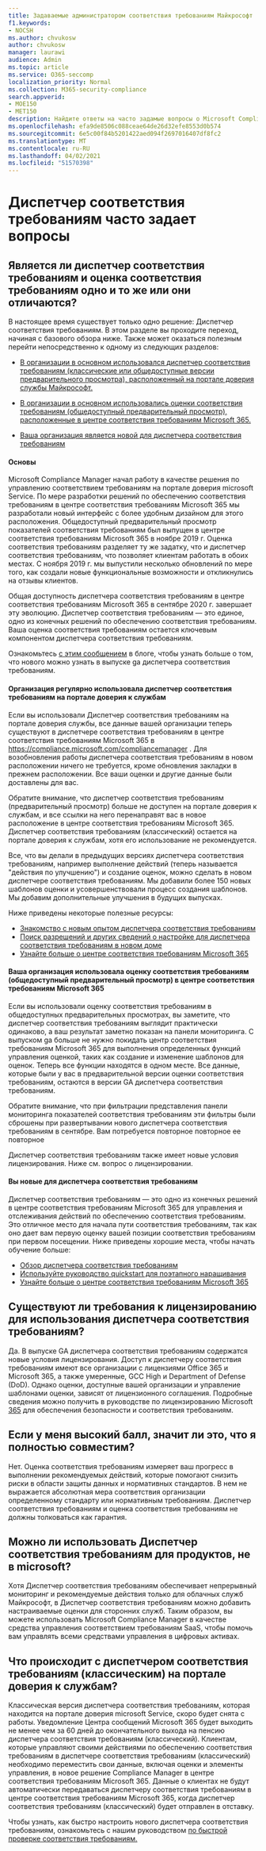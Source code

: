 ```yaml
---
title: Задаваемые администратором соответствия требованиям Майкрософт
f1.keywords:
- NOCSH
ms.author: chvukosw
author: chvukosw
manager: laurawi
audience: Admin
ms.topic: article
ms.service: O365-seccomp
localization_priority: Normal
ms.collection: M365-security-compliance
search.appverid:
- MOE150
- MET150
description: Найдите ответы на часто задамые вопросы о Microsoft Compliance Manager, который помогает организациям упрощать и автоматизировать оценки рисков.
ms.openlocfilehash: efa9de8506c088ceae64de26d32efe8553d0b574
ms.sourcegitcommit: 6e5c00f84b5201422aed094f2697016407df8fc2
ms.translationtype: MT
ms.contentlocale: ru-RU
ms.lasthandoff: 04/02/2021
ms.locfileid: "51570398"
---
```

# <a name="compliance-manager-frequently-asked-questions"></a>Диспетчер соответствия требованиям часто задает вопросы

## <a name="is-compliance-manager-and-compliance-score-the-same-thing-or-are-they-different"></a>Является ли диспетчер соответствия требованиям и оценка соответствия требованиям одно и то же или они отличаются?

В настоящее время существует только одно решение: Диспетчер соответствия требованиям. В этом разделе вы проходите переход, начиная с базового обзора ниже. Также может оказаться полезным перейти непосредственно к одному из следующих разделов:

- [В организации в основном использовался диспетчер соответствия требованиям (классические или общедоступные версии предварительного просмотра), расположенный на портале доверия службы Майкрософт.](#your-organization-regularly-used-compliance-manager-in-the-service-trust-portal)

- [В организации в основном использовались оценки соответствия требованиям (общедоступный предварительный просмотр), расположенные в центре соответствия требованиям Microsoft 365.](#your-organization-used-compliance-score-public-preview-in-the-microsoft-365-compliance-center)

- [Ваша организация является новой для диспетчера соответствия требованиям](#youre-new-to-compliance-manager
)
#### <a name="the-basics"></a>Основы

Microsoft Compliance Manager начал работу в качестве решения по управлению соответствием требованиям на портале доверия microsoft Service.  По мере разработки решений по обеспечению соответствия требованиям в центре соответствия требованиям Microsoft 365 мы разработали новый интерфейс с более удобным дизайном для этого расположения. Общедоступный предварительный просмотр показателей соответствия требованиям был выпущен в центре соответствия требованиям Microsoft 365 в ноябре 2019 г. Оценка соответствия требованиям разделяет ту же задатку, что и диспетчер соответствия требованиям, что позволяет клиентам работать в обоих местах. С ноября 2019 г. мы выпустили несколько обновлений по мере того, как создали новые функциональные возможности и откликнулись на отзывы клиентов.

Общая доступность диспетчера соответствия требованиям в центре соответствия требованиям Microsoft 365 в сентябре 2020 г. завершает эту эволюцию. Диспетчер соответствия требованиям — это единое, одно из конечных решений по обеспечению соответствия требованиям. Ваша оценка соответствия требованиям остается ключевым компонентом диспетчера соответствия требованиям.

Ознакомьтесь [с этим сообщением](https://aka.ms/compliancemanager/GAblog) в блоге, чтобы узнать больше о том, что нового можно узнать в выпуске ga диспетчера соответствия требованиям.

#### <a name="your-organization-regularly-used-compliance-manager-in-the-service-trust-portal"></a>Организация регулярно использовала диспетчер соответствия требованиям на портале доверия к службам

Если вы использовали Диспетчер соответствия требованиям на портале доверия службы, все данные вашей организации теперь существуют в диспетчере соответствия требованиям в центре соответствия требованиям Microsoft 365 в https://compliance.microsoft.com/compliancemanager . Для возобновления работы диспетчера соответствия требованиям в новом расположении ничего не требуется, кроме обновления закладки в прежнем расположении. Все ваши оценки и другие данные были доставлены для вас.

Обратите внимание, что диспетчер соответствия требованиям (предварительный просмотр) больше не доступен на портале доверия к службам, и все ссылки на него перенаправят вас в новое расположение в центре соответствия требованиям Microsoft 365. Диспетчер соответствия требованиям (классический) остается на портале доверия к службам, хотя его использование не рекомендуется.

Все, что вы делали в предыдущих версиях диспетчера соответствия требованиям, например выполнение действий (теперь называется "действия по улучшению") и создание оценок, можно сделать в новом диспетчере соответствия требованиям. Мы добавили более 150 новых шаблонов оценки и усовершенствовали процесс создания шаблонов. Мы добавим дополнительные улучшения в будущих выпусках.

Ниже приведены некоторые полезные ресурсы:

- [Знакомство с новым опытом диспетчера соответствия требованиям](compliance-manager-setup.md#understand-the-compliance-manager-dashboard)
- [Поиск разрешений и других сведений о настройке для диспетчера соответствия требованиям в новом доме](compliance-manager-setup.md#who-can-access-compliance-manager)
- [Узнайте больше о центре соответствия требованиям Microsoft 365](microsoft-365-compliance-center.md)

#### <a name="your-organization-used-compliance-score-public-preview-in-the-microsoft-365-compliance-center"></a>Ваша организация использовала оценку соответствия требованиям (общедоступный предварительный просмотр) в центре соответствия требованиям Microsoft 365

Если вы использовали оценку соответствия требованиям в общедоступных предварительных просмотрах, вы заметите, что диспетчер соответствия требованиям выглядит практически одинаково, а ваш результат заметно показан на панели мониторинга. С выпуском ga больше не нужно покидать центр соответствия требованиям Microsoft 365 для выполнения определенных функций управления оценкой, таких как создание и изменение шаблонов для оценок. Теперь все функции находятся в одном месте. Все данные, которые были у вас в предварительной версии оценки соответствия требованиям, остаются в версии GA диспетчера соответствия требованиям.

Обратите внимание, что при фильтрации представления панели мониторинга показателей соответствия требованиям эти фильтры были сброшены при развертывании нового диспетчера соответствия требованиям в сентябре. Вам потребуется повторное повторное ее повторное

Диспетчер соответствия требованиям также имеет новые условия лицензирования. Ниже см. вопрос о лицензировании.

#### <a name="youre-new-to-compliance-manager"></a>Вы новые для диспетчера соответствия требованиям

Диспетчер соответствия требованиям — это одно из конечных решений в центре соответствия требованиям Microsoft 365 для управления и отслеживания действий по обеспечению соответствия требованиям. Это отличное место для начала пути соответствия требованиям, так как оно дает вам первую оценку вашей позиции соответствия требованиям при первом посещении. Ниже приведены хорошие места, чтобы начать обучение больше:

- [Обзор диспетчера соответствия требованиям](compliance-manager.md)
- [Используйте руководство quickstart для поэтапного наращивания](compliance-manager-quickstart.md)
- [Узнайте больше о центре соответствия требованиям Microsoft 365](microsoft-365-compliance-center.md)

## <a name="are-there-licensing-requirements-for-using-compliance-manager"></a>Существуют ли требования к лицензированию для использования диспетчера соответствия требованиям?

Да. В выпуске GA диспетчера соответствия требованиям содержатся новые условия лицензирования. Доступ к диспетчеру соответствия требованиям имеют все организации с лицензиями Office 365 и Microsoft 365, а также умеренные, GCC High и Department of Defense (DoD). Однако оценки, доступные вашей организации и управление шаблонами оценки, зависят от лицензионного соглашения. Подробные сведения можно получить в руководстве по лицензированию Microsoft [365](/office365/servicedescriptions/microsoft-365-service-descriptions/microsoft-365-tenantlevel-services-licensing-guidance/microsoft-365-security-compliance-licensing-guidance) для обеспечения безопасности и соответствия требованиям.

## <a name="if-i-have-a-high-score-does-it-mean-im-fully-compliant"></a>Если у меня высокий балл, значит ли это, что я полностью совместим?

Нет. Оценка соответствия требованиям измеряет ваш прогресс в выполнении рекомендуемых действий, которые помогают снизить риски в области защиты данных и нормативных стандартов. В нем не выражается абсолютная мера соответствия организации определенному стандарту или нормативным требованиям. Диспетчер соответствия требованиям и оценка соответствия требованиям не должны толковаться как гарантия.

## <a name="can-i-use-compliance-manager-for-non-microsoft-products"></a>Можно ли использовать Диспетчер соответствия требованиям для продуктов, не в microsoft?

Хотя Диспетчер соответствия требованиям обеспечивает непрерывный мониторинг и рекомендуемые действия только для облачных служб Майкрософт, в Диспетчер соответствия требованиям можно добавить настраиваемые оценки для сторонних служб. Таким образом, вы можете использовать Microsoft Compliance Manager в качестве средства управления соответствием требованиям SaaS, чтобы помочь вам управлять всеми средствами управления в цифровых активах.

## <a name="whats-happening-to-compliance-manager-classic-in-the-service-trust-portal"></a>Что происходит с диспетчером соответствия требованиям (классическим) на портале доверия к службам?

Классическая версия диспетчера соответствия требованиям, которая находится на портале доверия microsoft Service, скоро будет снята с работы. Уведомление Центра сообщений Microsoft 365 будет выходить не менее чем за 60 дней до окончательного выхода на пенсию диспетчера соответствия требованиям (классический). Клиентам, которые управляют своими действиями по обеспечению соответствия требованиям в диспетчере соответствия требованиям (классический) необходимо переместить свои данные, включая оценки и элементы управления, в новое решение Compliance Manager в центре соответствия требованиям Microsoft 365. Данные о клиентах не будут автоматически передаваться диспетчеру соответствия требованиям в центре соответствия требованиям Microsoft 365, когда диспетчер соответствия требованиям (классический) будет отправлен в отставку.

Чтобы узнать, как быстро настроить нового диспетчера соответствия требованиям, ознакомьтесь с нашим руководством [по быстрой проверке соответствия требованиям.](compliance-manager-quickstart.md)